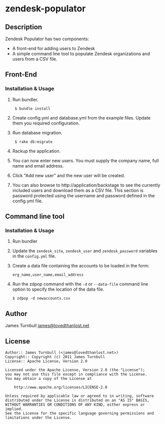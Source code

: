 zendesk-populator
=================

Description
-----------

Zendesk Populator has two components:

* A front-end for adding users to Zendesk
* A simple command line tool to populate Zendesk organizations and users
from a CSV file.

## Front-End ##

### Installation & Usage ###

1. Run bundler.

        $ bundle install

2. Create config.yml and database.yml from the example files. Update
   them you required configuration.

3. Run database migration.

        $ rake db:migrate

4. Rackup the application.

5. You can now enter new users. You must supply the company name, full
   name and email address.

6. Click "Add new user" and the new user will be created.

7. You can also browse to http://application/backstage to see the currently included
   users and download them as a CSV file. This section is password 
   protected using the username and password defined in the config.yml
   file.

## Command line tool ##

### Installation & Usage ###

1. Run bundler

2.  Update the `zendesk_site`, `zendesk_user` and `zendesk_password` 
    variables in the `config.yml` file.

3.  Create a data file containing the accounts to be loaded in the form:

        org_name,user_name,email_address

4.  Run the zdpop command with the `-d` or `--data-file` command line option 
    to specify the location of the data file.

        $ zdpop -d newaccounts.csv

Author
------

James Turnbull <james@lovedthanlost.net>

License
-------

    Author:: James Turnbull (<james@lovedthanlost.net>)
    Copyright:: Copyright (c) 2011 James Turnbull
    License:: Apache License, Version 2.0

    Licensed under the Apache License, Version 2.0 (the "License");
    you may not use this file except in compliance with the License.
    You may obtain a copy of the License at

        http://www.apache.org/licenses/LICENSE-2.0

    Unless required by applicable law or agreed to in writing, software
    distributed under the License is distributed on an "AS IS" BASIS,
    WITHOUT WARRANTIES OR CONDITIONS OF ANY KIND, either express or implied.
    See the License for the specific language governing permissions and
    limitations under the License.
